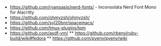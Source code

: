 * https://github.com/ryanoasis/nerd-fonts/ - Inconsolata Nerd Font Mono for Alacritty
* https://github.com/ohmyzsh/ohmyzsh/
* https://github.com/syl20bnr/spacemacs/
* https://github.com/tmux-plugins/tpm
* https://github.com/asdf-vm/
** https://github.com/rbenv/ruby-build/wiki#fedora
** https://github.com/pyenv/pyenv/wiki
